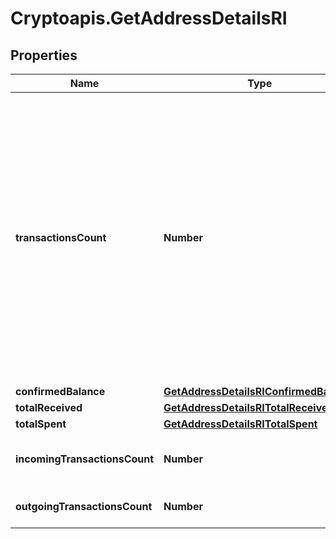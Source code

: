 # Cryptoapis.GetAddressDetailsRI

## Properties

Name | Type | Description | Notes
------------ | ------------- | ------------- | -------------
**transactionsCount** | **Number** | Represents the total number of confirmed coins transactions for this address, both incoming and outgoing. Applies for coins only **and not** tokens transfers e.g. for Ethereum. &#x60;transactionsCount&#x60; could result as less than incoming and outgoing transactions put together (e.g. in Bitcoin), due to the fact that one and the same address could be in senders and receivers addresses. | 
**confirmedBalance** | [**GetAddressDetailsRIConfirmedBalance**](GetAddressDetailsRIConfirmedBalance.md) |  | 
**totalReceived** | [**GetAddressDetailsRITotalReceived**](GetAddressDetailsRITotalReceived.md) |  | 
**totalSpent** | [**GetAddressDetailsRITotalSpent**](GetAddressDetailsRITotalSpent.md) |  | 
**incomingTransactionsCount** | **Number** | Defines the received transaction count to the address. | 
**outgoingTransactionsCount** | **Number** | Defines the sent transaction count from the address. | 


